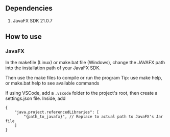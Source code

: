 ## Dependencies
1. JavaFX SDK 21.0.7
## How to use
### JavaFX
In the makefile (Linux) or make.bat file (Windows), change the JAVAFX path into the installation path of your JavaFX SDK.

Then use the make files to compile or run the program
Tip: use make help, or make.bat help to see available commands

If using VSCode, add a ```.vscode``` folder to the project's root, then create a settings.json file. Inside, add
```
{
    "java.project.referencedLibraries": [
        "{path_to_javafx}", // Replace to actual path to JavaFX's Jar file
    ]
}
```